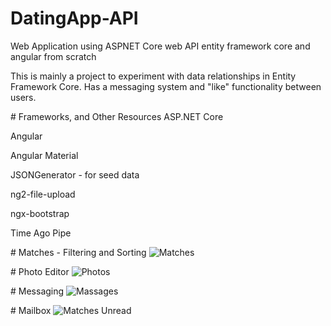 ﻿# DatingApp-API
Web Application using ASPNET Core web API entity framework core and angular from scratch

This is mainly a project to experiment with data relationships in Entity Framework Core.
Has a messaging system and "like" functionality between users.

﻿# Frameworks, and Other Resources
ASP.NET Core

Angular 

Angular Material 

JSONGenerator - for seed data

ng2-file-upload

ngx-bootstrap

Time Ago Pipe

﻿# Matches - Filtering and Sorting
![Matches](https://user-images.githubusercontent.com/54178015/96889077-eb44d380-148e-11eb-9252-9d8b0a5b9221.png)

﻿# Photo Editor
![Photos](https://user-images.githubusercontent.com/54178015/96889463-48408980-148f-11eb-9457-f0be7e649b60.png)

﻿# Messaging
![Massages](https://user-images.githubusercontent.com/54178015/96889587-68704880-148f-11eb-9ce4-0af4de2239a9.png)

﻿# Mailbox
![Matches Unread](https://user-images.githubusercontent.com/54178015/96889648-7aea8200-148f-11eb-9380-6010cc7b54bd.png)
